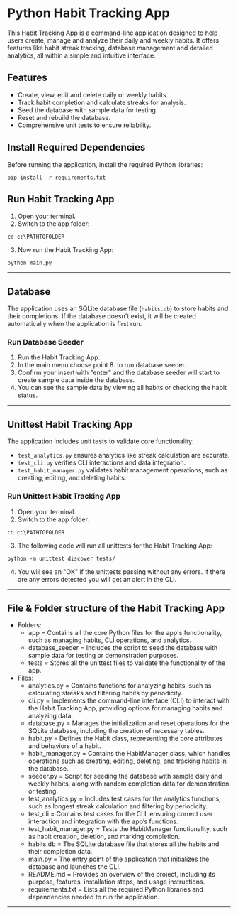 # Python Habit Tracking App
This Habit Tracking App is a command-line application designed to help users create, manage and analyze their daily and weekly habits. It offers features like habit streak tracking, database management and detailed analytics, all within a simple and intuitive interface.

## Features
- Create, view, edit and delete daily or weekly habits.
- Track habit completion and calculate streaks for analysis.
- Seed the database with sample data for testing.
- Reset and rebuild the database.
- Comprehensive unit tests to ensure reliability.

## Install Required Dependencies
Before running the application, install the required Python libraries:
```
pip install -r requirements.txt
```

## Run Habit Tracking App
1. Open your terminal.
2. Switch to the app folder:
```
cd c:\PATHTOFOLDER
```
3. Now run the Habit Tracking App:
```
python main.py
```

---

## Database
The application uses an SQLite database file (`habits.db`) to store habits and their completions. If the database doesn't exist, it will be created automatically when the application is first run.

### Run Database Seeder
1. Run the Habit Tracking App.
2. In the main menu choose point 8. to run database seeder.
3. Confirm your insert with "enter" and the database seeder will start to create sample data inside the database.
4. You can see the sample data by viewing all habits or checking the habit status.

---

## Unittest Habit Tracking App
The application includes unit tests to validate core functionality:
- `test_analytics.py` ensures analytics like streak calculation are accurate.
- `test_cli.py` verifies CLI interactions and data integration.
- `test_habit_manager.py` validates habit management operations, such as creating, editing, and deleting habits.

### Run Unittest Habit Tracking App
1. Open your terminal.
2. Switch to the app folder:
```
cd c:\PATHTOFOLDER
```
3. The following code will run all unittests for the Habit Tracking App:
```
python -m unittest discover tests/
```
4. You will see an "OK" if the unittests passing without any errors. If there are any errors detected you will get an alert in the CLI.

---

## File & Folder structure of the Habit Tracking App
- Folders:
  - app = Contains all the core Python files for the app's functionality, such as managing habits, CLI operations, and analytics.
  - database_seeder = Includes the script to seed the database with sample data for testing or demonstration purposes.
  - tests = Stores all the unittest files to validate the functionality of the app.
- Files:
  - analytics.py = Contains functions for analyzing habits, such as calculating streaks and filtering habits by periodicity.
  - cli.py = Implements the command-line interface (CLI) to interact with the Habit Tracking App, providing options for managing habits and analyzing data.
  - database.py = Manages the initialization and reset operations for the SQLite database, including the creation of necessary tables. 
  - habit.py = Defines the Habit class, representing the core attributes and behaviors of a habit.
  - habit_manager.py = Contains the HabitManager class, which handles operations such as creating, editing, deleting, and tracking habits in the database.
  - seeder.py = Script for seeding the database with sample daily and weekly habits, along with random completion data for demonstration or testing.
  - test_analytics.py = Includes test cases for the analytics functions, such as longest streak calculation and filtering by periodicity.
  - test_cli = Contains test cases for the CLI, ensuring correct user interaction and integration with the app’s functions.
  - test_habit_manager.py = Tests the HabitManager functionality, such as habit creation, deletion, and marking completion.
  - habits.db = The SQLite database file that stores all the habits and their completion data.
  - main.py = The entry point of the application that initializes the database and launches the CLI.
  - README.md = Provides an overview of the project, including its purpose, features, installation steps, and usage instructions.
  - requirements.txt = Lists all the required Python libraries and dependencies needed to run the application.

---
